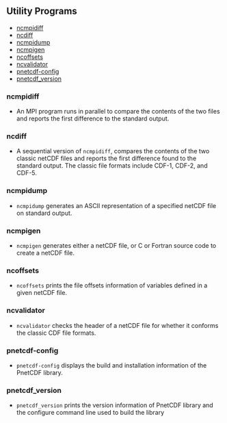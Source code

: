 ## Utility Programs

* [ncmpidiff](#ncmpidiff)
* [ncdiff](#ncdiff)
* [ncmpidump](#ncmpidump)
* [ncmpigen](#ncmpigen)
* [ncoffsets](#ncoffsets)
* [ncvalidator](#ncvalidator)
* [pnetcdf-config](#pnetcdf-config)
* [pnetcdf_version](#pnetcdf_version)

### ncmpidiff
* An MPI program runs in parallel to compare the contents of the two files and
  reports the first difference to the standard output.

### ncdiff
* A sequential version of `ncmpidiff`, compares the contents of the two classic
  netCDF files and reports the first difference found to the standard output.
  The classic file formats include CDF-1, CDF-2, and CDF-5.

### ncmpidump
* `ncmpidump` generates an ASCII representation of a specified netCDF file on
  standard output.

### ncmpigen
* `ncmpigen` generates either a netCDF file, or C or Fortran source code to
  create a netCDF file.

### ncoffsets
* `ncoffsets` prints the file offsets information of variables defined in a
  given netCDF file.

### ncvalidator
* `ncvalidator` checks the header of a netCDF file for whether it conforms the
  classic CDF file formats.

### pnetcdf-config
* `pnetcdf-config` displays the build and installation information of the
  PnetCDF library.

### pnetcdf_version
* `pnetcdf_version` prints the version information of PnetCDF library and the
  configure command line used to build the library


